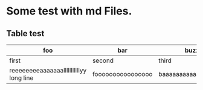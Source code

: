 # Some test with md Files.

## Table test

| foo                                     | bar               | buzz                 |
| --------------------------------------- | ----------------- | -------------------- |
| first                                   | second            | third                |
| reeeeeeeeaaaaaaalllllllllllyy long line | foooooooooooooooo | baaaaaaaaaaaaaaaaaar |
